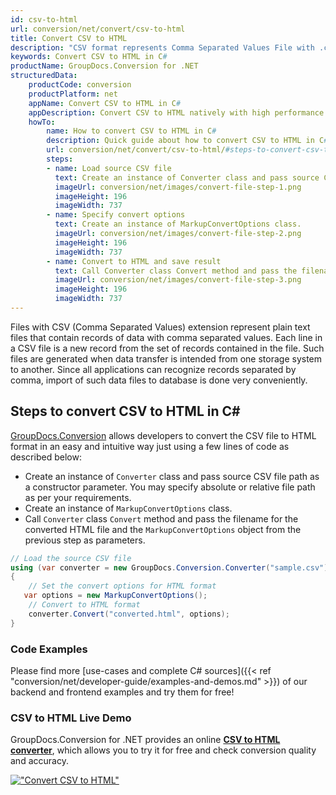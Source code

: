 ```yaml
---
id: csv-to-html
url: conversion/net/convert/csv-to-html
title: Convert CSV to HTML
description: "CSV format represents Comma Separated Values File with .csv extension. Learn how to convert CSV to HTML file programmatically in C# language using GroupDocs.Conversion for .NET library."
keywords: Convert CSV to HTML in C#
productName: GroupDocs.Conversion for .NET
structuredData:
    productCode: conversion
    productPlatform: net
    appName: Convert CSV to HTML in C#
    appDescription: Convert CSV to HTML natively with high performance using C# language and server side GroupDocs.Conversion for .NET APIs, without the use of any software like Microsoft or Open Office.
    howTo:
        name: How to convert CSV to HTML in C# 
        description: Quick guide about how to convert CSV to HTML in C# with high performance and accuracy.
        url: conversion/net/convert/csv-to-html/#steps-to-convert-csv-to-html-in-c
        steps:
        - name: Load source CSV file 
          text: Create an instance of Converter class and pass source CSV file path as a constructor parameter. You may specify absolute or relative file path as per your requirements. 
          imageUrl: conversion/net/images/convert-file-step-1.png
          imageHeight: 196
          imageWidth: 737
        - name: Specify convert options 
          text: Create an instance of MarkupConvertOptions class.
          imageUrl: conversion/net/images/convert-file-step-2.png
          imageHeight: 196
          imageWidth: 737
        - name: Convert to HTML and save result 
          text: Call Converter class Convert method and pass the filename for the converted HTML file and the MarkupConvertOptions object from the previous step as parameters.
          imageUrl: conversion/net/images/convert-file-step-3.png
          imageHeight: 196
          imageWidth: 737
---
```


Files with CSV (Comma Separated Values) extension represent plain text files that contain records of data with comma separated values. Each line in a CSV file is a new record from the set of records contained in the file. Such files are generated when data transfer is intended from one storage system to another. Since all applications can recognize records separated by comma, import of such data files to database is done very conveniently.

## Steps to convert CSV to HTML in C#

[GroupDocs.Conversion](https://products.groupdocs.com/conversion/net) allows developers to convert the CSV file to HTML format in an easy and intuitive way just using a few lines of code as described below:

* Create an instance of `Converter` class and pass source CSV file path as a constructor parameter. You may specify absolute or relative file path as per your requirements. 
* Create an instance of `MarkupConvertOptions` class.
* Call `Converter` class `Convert` method and pass the filename for the converted HTML file and the `MarkupConvertOptions` object from the previous step as parameters.

```csharp
// Load the source CSV file
using (var converter = new GroupDocs.Conversion.Converter("sample.csv"))
{
    // Set the convert options for HTML format
   var options = new MarkupConvertOptions();
    // Convert to HTML format
    converter.Convert("converted.html", options);
}
```

### Code Examples

Please find more [use-cases and complete C# sources]({{< ref "conversion/net/developer-guide/examples-and-demos.md" >}}) of our backend and frontend examples and try them for free!

### CSV to HTML Live Demo

GroupDocs.Conversion for .NET provides an online [**CSV to HTML converter**](https://products.groupdocs.app/conversion/csv-to-html), which allows you to try it for free and check conversion quality and accuracy.

[!["Convert CSV to HTML"](conversion/net/images/convert-to-html/convert-csv-to-html.png)](https://products.groupdocs.app/conversion/csv-to-html)
